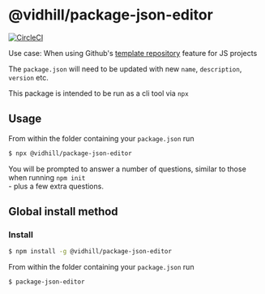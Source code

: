 # @vidhill/package-json-editor

[![CircleCI](https://circleci.com/gh/vidhill/package-json-editor/tree/main.svg?style=svg)](https://circleci.com/gh/vidhill/package-json-editor/tree/main)

Use case:
When using Github's [template repository](https://docs.github.com/en/github/creating-cloning-and-archiving-repositories/creating-a-repository-on-github/creating-a-template-repository) feature for JS projects

The `package.json` will need to be updated with new `name`, `description`, `version` etc.

This package is intended to be run as a cli tool via `npx`

## Usage

From within the folder containing your `package.json` run

```bash
$ npx @vidhill/package-json-editor
```

You will be prompted to answer a number of questions, similar to those when running `npm init`  
\- plus a few extra questions.

## Global install method

### Install

```bash
$ npm install -g @vidhill/package-json-editor
```

From within the folder containing your `package.json` run

```bash
$ package-json-editor
```

